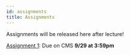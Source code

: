```yaml
---
id: assignments
title: Assignments
---
```


Assignments will be released here after lecture!

[Assignment 1](./assignment1): Due on CMS **9/29 at 3:59pm**
